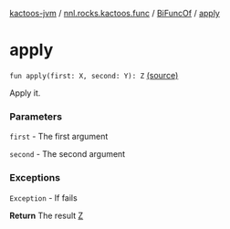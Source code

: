 [kactoos-jvm](../../index.md) / [nnl.rocks.kactoos.func](../index.md) / [BiFuncOf](index.md) / [apply](.)

# apply

`fun apply(first: X, second: Y): Z` [(source)](https://github.com/neonailol/kactoos/blob/master/kactoos-jvm/src/main/kotlin/nnl/rocks/kactoos/func/BiFuncOf.kt#L84)

Apply it.

### Parameters

`first` - The first argument

`second` - The second argument

### Exceptions

`Exception` - If fails

**Return**
The result [Z](#)

